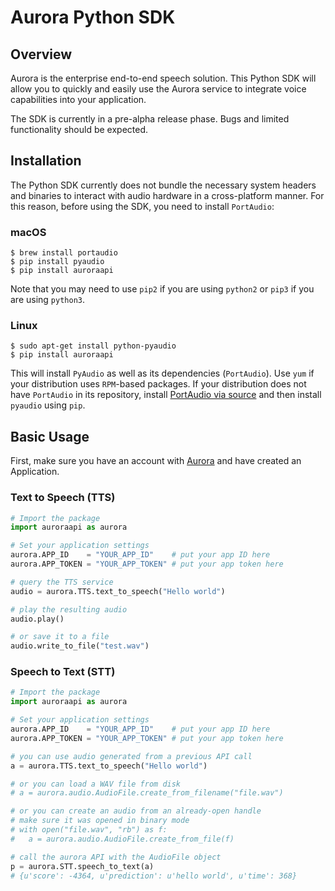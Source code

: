 # Aurora Python SDK


## Overview

Aurora is the enterprise end-to-end speech solution. This Python SDK will allow you to quickly and easily use the Aurora service to integrate voice capabilities into your application.

The SDK is currently in a pre-alpha release phase. Bugs and limited functionality should be expected.

## Installation

The Python SDK currently does not bundle the necessary system headers and binaries to interact with audio hardware in a cross-platform manner. For this reason, before using the SDK, you need to install `PortAudio`:

### macOS

```
$ brew install portaudio
$ pip install pyaudio
$ pip install auroraapi
```

Note that you may need to use `pip2` if you are using `python2` or `pip3` if you are using `python3`.

### Linux

```
$ sudo apt-get install python-pyaudio
$ pip install auroraapi
```

This will install `PyAudio` as well as its dependencies (`PortAudio`). Use `yum` if your distribution uses `RPM`-based packages. If your distribution does not have `PortAudio` in its repository, install [PortAudio via source](http://www.portaudio.com/download.html) and then install `pyaudio` using `pip`.


## Basic Usage

First, make sure you have an account with [Aurora](http://dashboard.auroraapi.com) and have created an Application.

### Text to Speech (TTS)

```python
# Import the package
import auroraapi as aurora

# Set your application settings
aurora.APP_ID    = "YOUR_APP_ID"    # put your app ID here
aurora.APP_TOKEN = "YOUR_APP_TOKEN" # put your app token here

# query the TTS service
audio = aurora.TTS.text_to_speech("Hello world")

# play the resulting audio
audio.play()

# or save it to a file
audio.write_to_file("test.wav")
```

### Speech to Text (STT)

```python
# Import the package
import auroraapi as aurora

# Set your application settings
aurora.APP_ID    = "YOUR_APP_ID"    # put your app ID here
aurora.APP_TOKEN = "YOUR_APP_TOKEN" # put your app token here

# you can use audio generated from a previous API call
a = aurora.TTS.text_to_speech("Hello world")

# or you can load a WAV file from disk
# a = aurora.audio.AudioFile.create_from_filename("file.wav")

# or you can create an audio from an already-open handle
# make sure it was opened in binary mode
# with open("file.wav", "rb") as f:
#	a = aurora.audio.AudioFile.create_from_file(f)

# call the aurora API with the AudioFile object
p = aurora.STT.speech_to_text(a)
# {u'score': -4364, u'prediction': u'hello world', u'time': 368}
```
